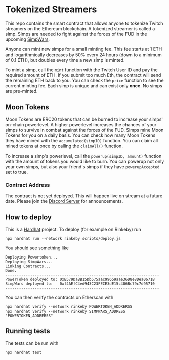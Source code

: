 # Tokenized Streamers

This repo contains the smart contract that allows anyone to tokenize Twitch streamers on the Ethereum blockchain. A tokenized streamer is called a simp. Simps are needed to fight against the forces of the FUD in the upcoming [SimpWars](https://github.com/buhrmi/simpwars).

Anyone can mint new simps for a small minting fee. This fee starts at 1 ETH and logarithmically decreases by 50% every 24 hours (down to a minimum of 0.1 ETH), but doubles every time a new simp is minted.

To mint a simp, call the `mint` function with the Twitch User ID and pay the required amount of ETH. If you submit too much Eth, the contract will send the remaining ETH back to you. You can check the `price` function to see the current minting fee. Each simp is unique and can exist only **once**. No simps are pre-minted. 

## Moon Tokens

Moon Tokens are ERC20 tokens that can be burned to increase your simps' on-chain powerlevel. A higher powerlevel increases the chances of your simps to survive in combat against the forces of the FUD. Simps mine Moon Tokens for you on a daily basis. You can check how many Moon Tokens they have mined with the `accumulated(simpID)` function. You can claim all mined tokens at once by calling the `claimAll()` function.

To increase a simp's powerlevel, call the `powerup(simpID, amount)` function with the amount of tokens you would like to burn. You can powerup not only your own simps, but also your friend's simps if they have `powerupAccepted` set to true.

### Contract Address

The contract is not yet deployed. This will happen live on stream at a future date. Please join the [Discord Server](https://discord.gg/VH2haTs) for announcements.

## How to deploy

This is a [Hardhat](https://hardhat.org) project. To deploy (for example on Rinkeby) run 

```
npx hardhat run --network rinkeby scripts/deploy.js
```

You should see something like

```
Deploying Powertoken...
Deploying SimpWars...
Linking Contracts...
Done.
--------------------------------------------------------------------
PowerToken deployed to: 0xB579DaBB15Db575aac99659aae36D8e8Dea0671B
SimpWars deployed to:   0xf4AEfC4ed943C23FECE3dE15c406Bc79c7d95710
--------------------------------------------------------------------
```

You can then verify the contracts on Etherscan with

```
npx hardhat verify --network rinkeby POWERTOKEN_ADDRERSS
npx hardhat verify --network rinkeby SIMPWARS_ADDRESS "POWERTOKEN_ADDRERSS"
```

## Running tests

The tests can be run with 

```
npx hardhat test
```
